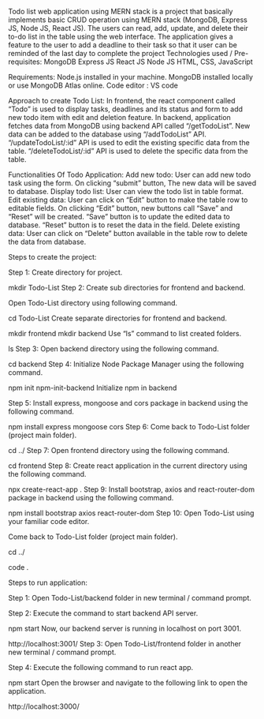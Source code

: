 Todo list web application using MERN stack is a project that basically implements basic CRUD operation using MERN stack (MongoDB, Express JS, Node JS, React JS). The users can read, add, update, and delete their to-do list in the table using the web interface. The application gives a feature to the user to add a deadline to their task so that it user can be reminded of the last day to complete the project
Technologies used / Pre-requisites:
MongoDB
Express JS
React JS
Node JS
HTML, CSS, JavaScript

Requirements:
Node.js installed in your machine.
MongoDB installed locally or use MongoDB Atlas online.
Code editor : VS code

Approach to create Todo List:
In frontend, the react component called “Todo” is used to display tasks, deadlines and its status and form to add new todo item with edit and deletion feature.
In backend, application fetches data from MongoDB using backend API called “/getTodoList”. New data can be added to the database using “/addTodoList” API. “/updateTodoList/:id” API is used to edit the existing specific data from the table. “/deleteTodoList/:id” API is used to delete the specific data from the table.

Functionalities Of Todo Application:
Add new todo: User can add new todo task using the form. On clicking “submit” button, The new data will be saved to database.
Display todo list: User can view the todo list in table format.
Edit existing data: User can click on “Edit” button to make the table row to editable fields. On clicking “Edit” button, new buttons call “Save” and “Reset” will be created. “Save” button is to update the edited data to database. “Reset” button is to reset the data in the field.
Delete existing data: User can click on “Delete” button available in the table row to delete the data from database.

Steps to create the project:

Step 1: Create directory for project.

mkdir Todo-List
Step 2: Create sub directories for frontend and backend.

Open Todo-List directory using following command.

cd Todo-List
Create separate directories for frontend and backend.

mkdir frontend
mkdir backend
Use “ls” command to list created folders.

ls
Step 3: Open backend directory using the following command.

cd backend
Step 4: Initialize Node Package Manager using the following command.

npm init
npm-init-backend
Initialize npm in backend

Step 5: Install express, mongoose and cors package in backend using the following command.

npm install express mongoose cors
Step 6: Come back to Todo-List folder (project main folder).

cd ../
Step 7: Open frontend directory using the following command.

cd frontend
Step 8: Create react application in the current directory using the following command.

npx create-react-app .
Step 9: Install bootstrap, axios and react-router-dom package in backend using the following command.

npm install bootstrap axios react-router-dom
Step 10: Open Todo-List using your familiar code editor.

Come back to Todo-List folder (project main folder).

cd ../

code .

Steps to run application:

Step 1: Open Todo-List/backend folder in new terminal / command prompt.

Step 2: Execute the command to start backend API server.

npm start
Now, our backend server is running in localhost on port 3001.

http://localhost:3001/
Step 3: Open Todo-List/frontend folder in another new terminal / command prompt.

Step 4: Execute the following command to run react app.

npm start
Open the browser and navigate to the following link to open the application.

http://localhost:3000/




